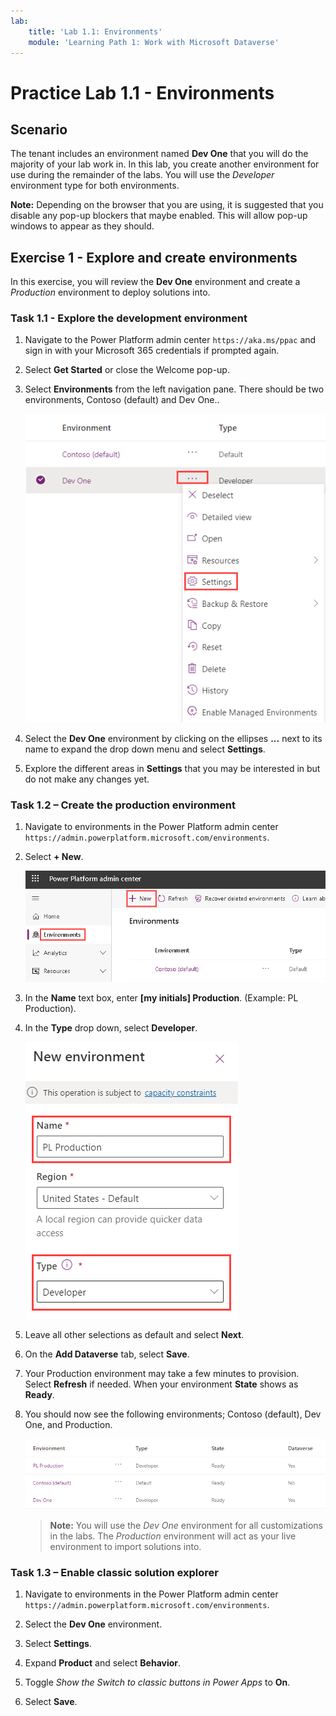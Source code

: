 ```yaml
---
lab:
    title: 'Lab 1.1: Environments'
    module: 'Learning Path 1: Work with Microsoft Dataverse'
---
```


# Practice Lab 1.1 - Environments

## Scenario

The tenant includes an environment named **Dev One** that you will do the majority of your lab work in. In this lab, you create another environment for use during the remainder of the labs. You will use the *Developer* environment type for both environments.

**Note:** Depending on the browser that you are using, it is suggested that you disable any pop-up blockers that maybe enabled. This will allow pop-up windows to appear as they should.

## Exercise 1 - Explore and create environments

In this exercise, you will review the **Dev One** environment and create a *Production* environment to deploy solutions into.

### Task 1.1 - Explore the development environment

1. Navigate to the Power Platform admin center `https://aka.ms/ppac` and sign in with your Microsoft 365 credentials if prompted again.

1. Select **Get Started** or close the Welcome pop-up.

1. Select **Environments** from the left navigation pane. There should be two environments, Contoso (default) and Dev One..

   ![Environment in the Power Platform admin center.](../media/ellipses-settings-dev.png)

1. Select the **Dev One** environment by clicking on the ellipses **...** next to its name to expand the drop down menu and select **Settings**.

1. Explore the different areas in **Settings** that you may be interested in but do not make any changes yet.

### Task 1.2 – Create the production environment

1. Navigate to environments in the Power Platform admin center `https://admin.powerplatform.microsoft.com/environments`.

1. Select **+ New**.

   ![Environment in the Power Platform admin center.](../media/ppac-environments.png)

1. In the **Name** text box, enter **[my initials] Production**. (Example: PL Production).

1. In the **Type** drop down, select **Developer**.

   ![New environment.](../media/new-environment-production.png)

1. Leave all other selections as default and select **Next**.

1. On the **Add Dataverse** tab, select **Save**.

1. Your Production environment may take a few minutes to provision. Select **Refresh** if needed. When your environment **State** shows as **Ready**.

1. You should now see the following environments; Contoso (default), Dev One, and Production.

   ![Environments.](../media/environments-all-dev-one.png)

   > **Note:** You will use the *Dev One* environment for all customizations in the labs. The *Production* environment will act as your live environment to import solutions into.

### Task 1.3 – Enable classic solution explorer

1. Navigate to environments in the Power Platform admin center `https://admin.powerplatform.microsoft.com/environments`.

1. Select the **Dev One** environment.

1. Select **Settings**.

1. Expand **Product** and select **Behavior**.

1. Toggle *Show the Switch to classic buttons in Power Apps* to **On**.

1. Select **Save**.
